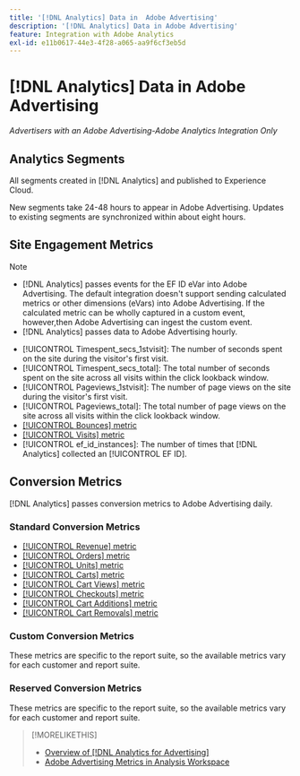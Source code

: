 ```yaml
---
title: '[!DNL Analytics] Data in  Adobe Advertising'
description: '[!DNL Analytics] Data in Adobe Advertising'
feature: Integration with Adobe Analytics
exl-id: e11b0617-44e3-4f28-a065-aa9f6cf3eb5d
---
```

# [!DNL Analytics] Data in Adobe Advertising

*Advertisers with an Adobe Advertising-Adobe Analytics Integration Only*

## Analytics Segments

All segments created in [!DNL Analytics] and published to Experience Cloud.

New segments take 24-48 hours to appear in Adobe Advertising. Updates to existing segments are synchronized within about eight hours.

<!-- I added "metric" to some of the links below, even though it looks redundant, because of syntax limitations: If you use [!DNL] or [!UICONTROL] as the sole text of a link (such as [[!UICONTROL Revenue]], the tag is included in the link text (such as "[!UICONTROL Revenue]") when it's published. -->

## Site Engagement Metrics

>[!NOTE]
>
>* [!DNL Analytics] passes events for the EF ID eVar into Adobe Advertising.  The default integration doesn't support sending calculated metrics or other dimensions (eVars) into Adobe Advertising. If the calculated metric can be wholly captured in a custom event, however,then Adobe Advertising can ingest the custom event.
>* [!DNL Analytics] passes data to Adobe Advertising hourly.

* [!UICONTROL Timespent_secs_1stvisit]: The number of seconds spent on the site during the visitor's first visit.
* [!UICONTROL Timespent_secs_total]: The total number of seconds spent on the site across all visits within the click lookback window.
* [!UICONTROL Pageviews_1stvisit]: The number of page views on the site during the visitor's first visit.
* [!UICONTROL Pageviews_total]: The total number of page views on the site across all visits within the click lookback window.
* [[!UICONTROL Bounces] metric](https://experienceleague.adobe.com/docs/analytics/components/metrics/bounces.html)
* [[!UICONTROL Visits] metric](https://experienceleague.adobe.com/docs/analytics/components/metrics/visits.html)
* [!UICONTROL ef_id_instances]: The number of times that [!DNL Analytics] collected an [!UICONTROL EF ID].

## Conversion Metrics

[!DNL Analytics] passes conversion metrics to Adobe Advertising daily.

### Standard Conversion Metrics

* [[!UICONTROL Revenue] metric](https://experienceleague.adobe.com/docs/analytics/components/metrics/revenue.html)
* [[!UICONTROL Orders] metric](https://experienceleague.adobe.com/docs/analytics/components/metrics/orders.html)
* [[!UICONTROL Units] metric](https://experienceleague.adobe.com/docs/analytics/components/metrics/units.html)
* [[!UICONTROL Carts] metric](https://experienceleague.adobe.com/docs/analytics/components/metrics/carts.html)
* [[!UICONTROL Cart Views] metric](https://experienceleague.adobe.com/docs/analytics/components/metrics/cart-views.html)
* [[!UICONTROL Checkouts] metric](https://experienceleague.adobe.com/docs/analytics/components/metrics/checkouts.html)
* [[!UICONTROL Cart Additions] metric](https://experienceleague.adobe.com/docs/analytics/components/metrics/cart-additions.html)
* [[!UICONTROL Cart Removals] metric](https://experienceleague.adobe.com/docs/analytics/components/metrics/cart-removals.html)

### Custom Conversion Metrics

These metrics are specific to the report suite, so the available metrics vary for each customer and report suite.

### Reserved Conversion Metrics

These metrics are specific to the report suite, so the available metrics vary for each customer and report suite.

>[!MORELIKETHIS]
>
>* [Overview of [!DNL Analytics for Advertising]](overview.md)
>* [Adobe Advertising Metrics in Analysis Workspace](/help/integrations/analytics/advertising-metrics-in-analytics.md)
